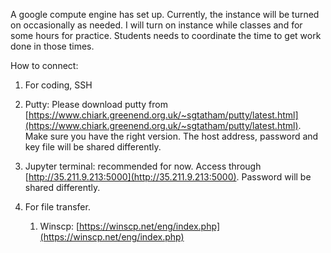 A google compute engine has set up. Currently, the instance will be turned on occasionally as needed. I will turn on instance while classes and for some hours for practice. Students needs to coordinate the time to get work done in those times. 

How to connect:

1. For coding, SSH

1. Putty: Please download putty from [https://www.chiark.greenend.org.uk/~sgtatham/putty/latest.html](https://www.chiark.greenend.org.uk/~sgtatham/putty/latest.html). Make sure you have the right version. The host address, password and key file will be shared differently. 

2. Jupyter terminal: recommended for now. Access through [http://35.211.9.213:5000](http://35.211.9.213:5000). Password will be shared differently. 

2. For file transfer. 

    1. Winscp: [https://winscp.net/eng/index.php](https://winscp.net/eng/index.php)

	

